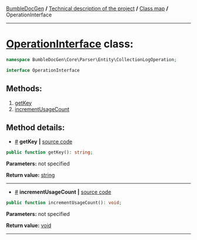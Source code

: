 <!-- {% raw %} -->
<embed> <a href="/docs/README.md">BumbleDocGen</a> <b>/</b> <a href="/docs/tech/readme.md">Technical description of the project</a> <b>/</b> <a href="/docs/tech/map.md">Class map</a> <b>/</b> OperationInterface<hr> </embed>

<h1>
    <a href="https://github.com/bumble-tech/bumble-doc-gen/blob/master/src/Core/Parser/Entity/CollectionLogOperation/OperationInterface.php#L7">OperationInterface</a> class:
</h1>





```php
namespace BumbleDocGen\Core\Parser\Entity\CollectionLogOperation;

interface OperationInterface
```









<h2>Methods:</h2>

<ol>
<li>
    <a href="#mgetkey">getKey</a>
    </li>
<li>
    <a href="#mincrementusagecount">incrementUsageCount</a>
    </li>
</ol>







<h2>Method details:</h2>

<div class='method_description-block'>

<ul>
<li><a name="mgetkey" href="#mgetkey">#</a>
 <b>getKey</b>
    <b>|</b> <a href="https://github.com/bumble-tech/bumble-doc-gen/blob/master/src/Core/Parser/Entity/CollectionLogOperation/OperationInterface.php#L9">source code</a></li>
</ul>

```php
public function getKey(): string;
```



<b>Parameters:</b> not specified

<b>Return value:</b> <a href='https://www.php.net/manual/en/language.types.string.php'>string</a>


</div>
<hr>
<div class='method_description-block'>

<ul>
<li><a name="mincrementusagecount" href="#mincrementusagecount">#</a>
 <b>incrementUsageCount</b>
    <b>|</b> <a href="https://github.com/bumble-tech/bumble-doc-gen/blob/master/src/Core/Parser/Entity/CollectionLogOperation/OperationInterface.php#L11">source code</a></li>
</ul>

```php
public function incrementUsageCount(): void;
```



<b>Parameters:</b> not specified

<b>Return value:</b> <a href='https://www.php.net/manual/en/language.types.void.php'>void</a>


</div>
<hr>

<!-- {% endraw %} -->